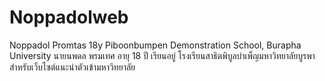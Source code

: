 # Noppadolweb
Noppadol Promtas 18y Piboonbumpen Demonstration School, Burapha University
นายนพดล พรมเทศ อายุ 18 ปี เรียนอยู่ โรงเรียนสาธิตพิบูลบำเพ็ญมหาวิทยาลัยบูรพา
สำหรับเว็บไซต์แนะนำตัวเข้ามหาวิทยาลัย

